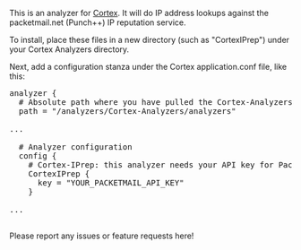 This is an analyzer for [Cortex](https://github.com/CERT-BDF/Cortex/blob/master/README.md). It will do IP address lookups against the packetmail.net (Punch++) IP reputation service.

To install, place these files in a new directory (such as "CortexIPrep") under your Cortex Analyzers directory.

Next, add a configuration stanza under the Cortex application.conf file, like this:

<pre>
analyzer {
  # Absolute path where you have pulled the Cortex-Analyzers repository.
  path = "/analyzers/Cortex-Analyzers/analyzers"

...

  # Analyzer configuration
  config {
    # Cortex-IPrep: this analyzer needs your API key for Packetmail.net
    CortexIPrep {
      key = "YOUR_PACKETMAIL_API_KEY"
    }
    
...

</pre>
Please report any issues or feature requests here!

